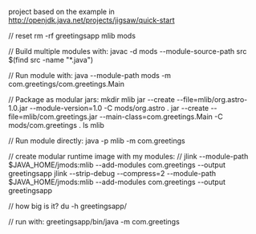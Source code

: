
project based on the example in http://openjdk.java.net/projects/jigsaw/quick-start

// reset
rm -rf greetingsapp mlib mods

// Build multiple modules with:
javac -d mods --module-source-path src $(find src -name "*.java")

// Run module with:
java --module-path mods -m com.greetings/com.greetings.Main

// Package as modular jars:
mkdir mlib
jar --create --file=mlib/org.astro-1.0.jar --module-version=1.0 -C mods/org.astro .
jar --create --file=mlib/com.greetings.jar --main-class=com.greetings.Main -C mods/com.greetings .
ls mlib

// Run module directly:
java -p mlib -m com.greetings

// create modular runtime image with my modules:
// jlink --module-path $JAVA_HOME/jmods:mlib --add-modules com.greetings --output greetingsapp
jlink --strip-debug --compress=2 --module-path $JAVA_HOME/jmods:mlib --add-modules com.greetings --output greetingsapp

// how big is it?
du -h greetingsapp/

// run with:
greetingsapp/bin/java -m com.greetings


